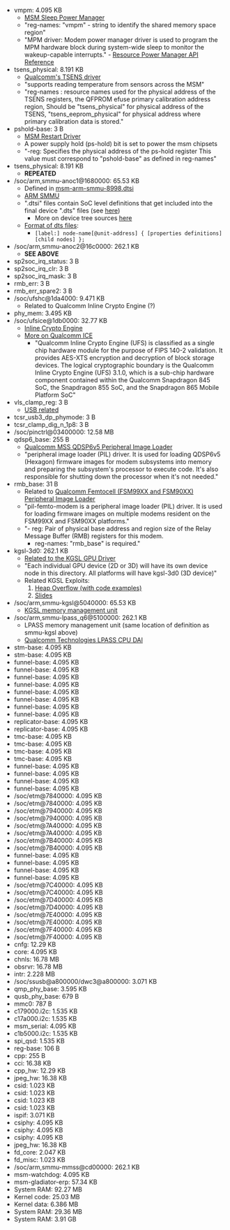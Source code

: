 - vmpm: 4.095 KB
  - [MSM Sleep Power Manager](https://android.googlesource.com/kernel/msm/+/android-msm-flo-3.4-kitkat-mr1/Documentation/devicetree/bindings/arm/msm/mpm.txt)
  - "reg-names: "vmpm" - string to identify the shared memory space region"
  - "MPM driver: Modem power manager driver is used to program the MPM hardware block
during system-wide sleep to monitor the wakeup-capable interrupts." - [Resource Power Manager API Reference](https://developer.qualcomm.com/qfile/35136/lm80-p0436-73_a_qualcomm_snapdragon_410e_processor_apq8016e_system_power_overview.pdf)
- tsens_physical: 8.191 KB
  - [Qualcomm's TSENS driver](https://android.googlesource.com/kernel/msm/+/android-msm-bullhead-3.10-marshmallow-dr/Documentation/devicetree/bindings/thermal/tsens.txt)
  - "supports reading temperature from sensors across the MSM"
  - "reg-names : resource names used for the physical address of the TSENS
	      registers, the QFPROM efuse primary calibration address region,
	      Should be "tsens_physical" for physical address of the TSENS,
	      "tsens_eeprom_physical" for physical address where primary
	      calibration data is stored."
- pshold-base: 3 B
  - [MSM Restart Driver](https://android.googlesource.com/kernel/msm/+/android-7.1.0_r0.2/Documentation/devicetree/bindings/power_supply/msm-poweroff.txt)
  - A power supply hold (ps-hold) bit is set to power the msm chipsets
  - "-reg: Specifies the physical address of the ps-hold register
      This value must correspond to "pshold-base" as defined in reg-names"
- tsens_physical: 8.191 KB
  - **REPEATED**
- /soc/arm,smmu-anoc1@1680000: 65.53 KB
  - Defined in [msm-arm-smmu-8998.dtsi](https://android.googlesource.com/kernel/msm/+/android-msm-wahoo-4.4-oreo-dr1/arch/arm/boot/dts/qcom/msm-arm-smmu-8998.dtsi)
  - [ARM SMMU](https://android.googlesource.com/kernel/msm/+/android-7.1.0_r0.2/Documentation/devicetree/bindings/iommu/arm,smmu.txt)
  - ".dtsi" files contain SoC level definitions that get included into the final device ".dts" files (see [here](https://bootlin.com/pub/conferences/2013/elce/petazzoni-device-tree-dummies/petazzoni-device-tree-dummies.pdf))
    - More on device tree sources [here](https://www.digi.com/resources/documentation/digidocs/90002287/reference/bsp/r_device_tree_files.htm)
  - [Format of dts files](https://devicetree-specification.readthedocs.io/en/latest/source-language.html):
    - `[label:] node-name[@unit-address] {
			[properties definitions]
			[child nodes]
		};`
- /soc/arm,smmu-anoc2@16c0000: 262.1 KB
  - **SEE ABOVE**
- sp2soc_irq_status: 3 B
- sp2soc_irq_clr: 3 B
- sp2soc_irq_mask: 3 B
- rmb_err: 3 B
- rmb_err_spare2: 3 B
- /soc/ufshc@1da4000: 9.471 KB
  - Related to Qualcomm Inline Crypto Engine (?)
- phy_mem: 3.495 KB
- /soc/ufsice@1db0000: 32.77 KB
  - [Inline Crypto Engine](https://android.googlesource.com/kernel/msm.git/+/android-msm-bullhead-3.10-n-preview-1/Documentation/devicetree/bindings/crypto/msm/ice.txt)
  - [More on Qualcomm ICE](https://csrc.nist.gov/CSRC/media/projects/cryptographic-module-validation-program/documents/security-policies/140sp3124.pdf)
    - "Qualcomm Inline Crypto Engine (UFS) is classified as a single chip hardware module for the
purpose of FIPS 140-2 validation. It provides AES-XTS encryption and decryption of block storage
devices. The logical cryptographic boundary is the Qualcomm Inline Crypto Engine (UFS) 3.1.0,
which is a sub-chip hardware component contained within the Qualcomm Snapdragon 845 SoC,
the Snapdragon 855 SoC, and the Snapdragon 865 Mobile Platform SoC"
- vls_clamp_reg: 3 B
  - [USB related](https://android.googlesource.com/kernel/msm/+/android-7.1.0_r0.2/Documentation/devicetree/bindings/usb/msm-phy.txt)
- tcsr_usb3_dp_phymode: 3 B
- tcsr_clamp_dig_n_1p8: 3 B
- /soc/pinctrl@03400000: 12.58 MB
- qdsp6_base: 255 B
  - [Qualcomm MSS QDSP6v5 Peripheral Image Loader](https://android.googlesource.com/kernel/msm/+/android-msm-3.9-usb-and-mmc-hacks/Documentation/devicetree/bindings/pil/pil-q6v5-mss.txt)
  - "peripheral image loader (PIL) driver. It is used for
loading QDSP6v5 (Hexagon) firmware images for modem subsystems into memory and
preparing the subsystem's processor to execute code. It's also responsible for
shutting down the processor when it's not needed."
- rmb_base: 31 B
  - Related to [Qualcomm Femtocell (FSM99XX and FSM90XX) Peripheral Image Loader](https://android.googlesource.com/kernel/msm/+/android-msm-bullhead-3.10-marshmallow-dr/Documentation/devicetree/bindings/pil/pil-femto-modem.txt)
  - "pil-femto-modem is a peripheral image loader (PIL) driver. It is used for loading firmware images on multiple modems resident on the FSM99XX and FSM90XX platforms."
  - "- reg: Pair of physical base address and region size of the
            Relay Message Buffer (RMB) registers for this modem.
     - reg-names:            "rmb_base" is required."
- kgsl-3d0: 262.1 KB
  - [Related to the KGSL GPU Driver](https://android.googlesource.com/kernel/msm/+/android-msm-sony-cm-jb-3.0/Documentation/arm/msm/kgsl-sysfs.txt)
  - "Each individual GPU device (2D or 3D) will have its own device node in
  this directory. All platforms will have kgsl-3d0 (3D device)"
  - Related KGSL Exploits:
    1. [Heap Overflow (with code examples)](https://www.exploit-db.com/exploits/39504)
    2. [Slides](https://www.blackhat.com/docs/eu-16/materials/eu-16-Taft-GPU-Security-Exposed.pdf)
- /soc/arm,smmu-kgsl@5040000: 65.53 KB
  - [KGSL memory management unit](https://android.googlesource.com/kernel/msm/+/android-msm-wahoo-4.4-oreo-dr1/arch/arm/boot/dts/qcom/msm-arm-smmu-8998.dtsi)
- /soc/arm,smmu-lpass_q6@5100000: 262.1 KB
  - LPASS memory management unit (same location of definition as smmu-kgsl above)
  - [Qualcomm Technologies LPASS CPU DAI](https://www.kernel.org/doc/Documentation/devicetree/bindings/sound/qcom%2Clpass-cpu.txt)
- stm-base: 4.095 KB
- stm-base: 4.095 KB
- funnel-base: 4.095 KB
- funnel-base: 4.095 KB
- funnel-base: 4.095 KB
- funnel-base: 4.095 KB
- funnel-base: 4.095 KB
- funnel-base: 4.095 KB
- funnel-base: 4.095 KB
- funnel-base: 4.095 KB
- replicator-base: 4.095 KB
- replicator-base: 4.095 KB
- tmc-base: 4.095 KB
- tmc-base: 4.095 KB
- tmc-base: 4.095 KB
- tmc-base: 4.095 KB
- funnel-base: 4.095 KB
- funnel-base: 4.095 KB
- funnel-base: 4.095 KB
- funnel-base: 4.095 KB
- /soc/etm@7840000: 4.095 KB
- /soc/etm@7840000: 4.095 KB
- /soc/etm@7940000: 4.095 KB
- /soc/etm@7940000: 4.095 KB
- /soc/etm@7A40000: 4.095 KB
- /soc/etm@7A40000: 4.095 KB
- /soc/etm@7B40000: 4.095 KB
- /soc/etm@7B40000: 4.095 KB
- funnel-base: 4.095 KB
- funnel-base: 4.095 KB
- funnel-base: 4.095 KB
- funnel-base: 4.095 KB
- /soc/etm@7C40000: 4.095 KB
- /soc/etm@7C40000: 4.095 KB
- /soc/etm@7D40000: 4.095 KB
- /soc/etm@7D40000: 4.095 KB
- /soc/etm@7E40000: 4.095 KB
- /soc/etm@7E40000: 4.095 KB
- /soc/etm@7F40000: 4.095 KB
- /soc/etm@7F40000: 4.095 KB
- cnfg: 12.29 KB
- core: 4.095 KB
- chnls: 16.78 MB
- obsrvr: 16.78 MB
- intr: 2.228 MB
- /soc/ssusb@a800000/dwc3@a800000: 3.071 KB
- qmp_phy_base: 3.595 KB
- qusb_phy_base: 679 B
- mmc0: 787 B
- c179000.i2c: 1.535 KB
- c17a000.i2c: 1.535 KB
- msm_serial: 4.095 KB
- c1b5000.i2c: 1.535 KB
- spi_qsd: 1.535 KB
- reg-base: 106 B
- cpp: 255 B
- cci: 16.38 KB
- cpp_hw: 12.29 KB
- jpeg_hw: 16.38 KB
- csid: 1.023 KB
- csid: 1.023 KB
- csid: 1.023 KB
- csid: 1.023 KB
- ispif: 3.071 KB
- csiphy: 4.095 KB
- csiphy: 4.095 KB
- csiphy: 4.095 KB
- jpeg_hw: 16.38 KB
- fd_core: 2.047 KB
- fd_misc: 1.023 KB
- /soc/arm,smmu-mmss@cd00000: 262.1 KB
- msm-watchdog: 4.095 KB
- msm-gladiator-erp: 57.34 KB
- System RAM: 92.27 MB
- Kernel code: 25.03 MB
- Kernel data: 6.386 MB
- System RAM: 29.36 MB
- System RAM: 3.91 GB

